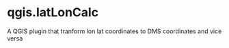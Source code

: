 # qgis.latLonCalc
A QGIS plugin that tranform lon lat coordinates to DMS coordinates and vice versa
